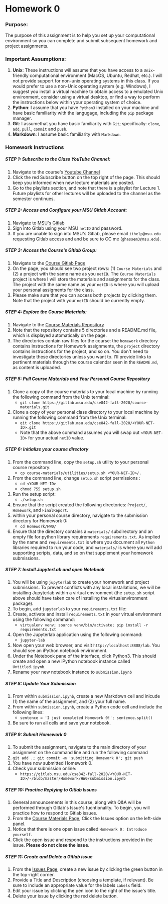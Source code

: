 # Homework 0

### Purpose:
The purpose of this assignment is to help you set up your computational environment so you can complete and submit subsequent homework and project assignments.

### Important Assumptions:

1. **Unix**: These instructions will assume that you have access to a `Unix`-friendly computational environment (MacOS, Ubuntu, Redhat, etc.). I will not provide support for non-unix operating systems in this class.  If you would prefer to use a non-Unix operating system (e.g. Windows), I suggest you install a virtual machine to obtain access to a emulated Unix environment, consider using a virtual desktop, or find a way to perform the instructions below within your operating system of choice.
2. **Python**: I assume that you have `Python3` installed on your machine and have basic familiarity with the langugage, including the `pip` package manager.
3. **Git**: I assumethat you have  basic familiarity with `Git`; specifically: `clone`, `add`, `pull`, `commit` and `push`.
4. **Markdown**: I assume basic familiarity with `Markdown`.



### Homework Instructions

##### STEP 1: Subscribe to the Class YouTube Channel:

1. Navigate to the course's [Youtube Channel](https://www.youtube.com/channel/UCYGBs23woNtXUSl6AugHNXw)
2. Click the red Subscribe button on the top right of the page. This should keep you informed when new lecture materials are posted.
3. Go to the playlists section, and note that there is a playlist for Lecture 1. Future playlists for other lectures will be uploaded to the channel as the semester continues.

##### STEP 2: Access and Configure your MSU Gitlab Account:

1. Navigate to [MSU's Gitlab](https://gitlab.msu.edu/)
2. Sign into Gitlab using your MSU `netID` and password. 
3. If you are unable to sign into MSU's Gitlab, please email `ithelp@msu.edu` requesting Gitlab access and and be sure to CC me (`ghassem3@msu.edu`).

##### STEP 3: Access the Course's Gitlab Group:
1. Navigate to the [Course Gitlab Page](https://gitlab.msu.edu/cse842-fall-2020)
2. On the page, you should see two project rows: (1) `Course Materials` and (2) a project with the same name as you `netID`. The `Course Materials` project is where I will store the materials and assignments for the class. The project with the same name as your `netID` is where you will upload your personal assigments for the class.
3. Please make sure that you can access both projects by clicking them. Note that the project with your `netID` should be currently empty.

##### STEP 4: Explore the Course Materials: 
1. Navigate to the [Course Materials Repository](https://gitlab.msu.edu/cse842-fall-2020/course-materials)
2. Note that the repository contains 5 directories and a README.md file, which is displayed automatically on the page.
3. The directories contain raw files for the course: the `homework` directory contains instructions for Homework assignments, the `project` directory contains instructions for the project, and so on. You don't need to investigate these directories unless you want to. I'll provide links to pertinent materials through the course calendar seen in the  `README.md`, as content is uploaded.

##### STEP 5: Pull Course Materials and Your Personal Course Repository 
1. Clone a copy of the course materials to your local machine by running the following command from the Unix terminal: 
    * `git clone https://gitlab.msu.edu/cse842-fall-2020/course-materials.git`
2. Clone a copy of your personal class directory to your local machine by running the following command from the Unix terminal: 
    * `git clone https://gitlab.msu.edu/cse842-fall-2020/<YOUR-NET-ID>.git`
    * Note that the above command assumes you will swap out `<YOUR-NET-ID>` for your actual `netID` value.

##### STEP 6: Initialize your course directory
1. From the command line, copy the `setup.sh` utility to your personal course repository: 
    * `cp course-materials/utilities/setup.sh <YOUR-NET-ID>/.`
2. From the command line, change `setup.sh` script permissions :
    * `cd <YOUR-NET-ID>`
    * `chmod 755 setup.sh`
3. Run the setup script:
    * `./setup.sh`
4. Ensure that the script created the following directories: `Project/`, `Homework`, and `FinalReport`.
5. within your personal course directory, navigate to the submission directory for Homework 0:
    * `cd Homework/HW0/`
6. Ensure that the directory contains a `materials/` subdirectory and an empty file for python library requirements `requirements.txt`. As implied by the name and `requirements.txt` is where you document all `Python` libraries required to run your code, and `materials/` is where you will add supporting scripts, data, and so on that supplement your homework submissions.

##### STEP 7: Install JupyterLab and open Notebook
1. You will be using `jupyterlab` to create your homework and project submissions. To prevent conflicts with any local installations, we will be installing Jupyterlab within a virtual environment (the `setup.sh` script above should have taken care of installing the virtualenvironment package). 
2. To begin, add `jupyterlab` to your `requirements.txt` file:
3. Create, activate and install `requirements.txt` in your virtual environment using the following command:
    * `virtualenv venv; source venv/bin/activate; pip install -r requirements.txt`
4. Open the Jupyterlab application using the following command:
    * `jupyter-lab`
5. Now open your web browser, and visit `http://localhost:8888/lab`. You should see an iPython notebook environment.
6. Under the Notebook pane of the interface, click Python3. This should create and open a new iPython notebook instance called `Untitled.ipynb`.
7. Rename your new notebook instance to `submission.ipynb`

##### STEP 8: Update Your Submission
1. From within `submission.ipynb`, create a new Markdown cell and inlcude (1) the name of the assignment, and (2) your full name.
2. From within `submission.ipynb`, create a Python code cell and include the following lines:
    * `sentence = 'I just completed Homework 0!'; sentence.split()`
3. Be sure to run all cells and save your notebook.

##### STEP 9: Submit Homework 0
1. To submit the assignment, navigate to the main directory of your assignment on the command line and run the following command
2. `git add .; git commit -m 'submitting Homework 0'; git push`
3. You have now submitted Homework 0. 
4. Check your submission online:
    * `https://gitlab.msu.edu/cse842-fall-2020/<YOUR-NET-ID>/-/blob/master/Homework/HW0/submission.ipynb`

##### STEP 10: Practice Replying to Gitlab Issues

1. General announcements in this course, along with Q&A will be performed through Gitlab's Issue's fucntionality. To begin, you will practice how to respond to Gitlab issues.
2. From the [Course Materials Page](https://gitlab.msu.edu/cse842-fall-2020/course-materials), Click the Issues option on the left-side panel.
3. Notice that there is one open issue called `Homework 0: Introduce yourself`. 
4. Click the open issue and respond to the instructions provided in the issue. **Please do not close the issue**.

##### STEP 11: Create and Delete a Gitlab issue

1. From the [Issues Page](https://gitlab.msu.edu/cse842-fall-2020/course-materials/-/issues), create a new issue by clicking the green button in the top-right corner.
2. Provide a Title and Description (choosing a template, if relevant). Be sure to include an appropriate value for the labels  `Labels` field.
3. Edit your issue by clicking the pen icon to the right of the issue's title.
4. Delete your issue by clicking the red delete button.
